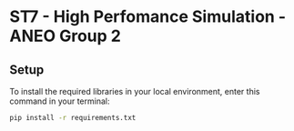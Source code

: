 # ST7 - High Perfomance Simulation - ANEO Group 2

## Setup

To install the required libraries in your local environment, enter this command in your terminal:
```bash
pip install -r requirements.txt
```